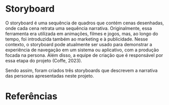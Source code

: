 # Storyboard

O storyboard é uma sequência de quadros que contém cenas desenhadas, onde cada cena retrata uma sequência narrativa. Originalmente, essa ferramenta era utilizada em animações, filmes e jogos, mas, ao longo do tempo, foi introduzida também ao marketing e à publicidade. Nesse contexto, o storyboard pode atualmente ser usado para demonstrar a experiência de navegação em um sistema ou aplicativo, com a produção focada na persona. Além disso, a equipe de criação que é responsável por essa etapa do projeto (Coffe, 2023).

Sendo assim, foram criados três storyboards que descrevem a narrativa das personas apresentadas neste projeto.

# Referências
